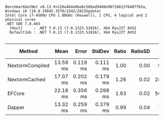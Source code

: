 ```

BenchmarkDotNet v0.13.9+228a464e8be6c580ad9408e98f18813f6407fb5a, Windows 10 (10.0.19045.3570/22H2/2022Update)
Intel Core i7-4500U CPU 1.80GHz (Haswell), 1 CPU, 4 logical and 2 physical cores
.NET SDK 7.0.403
  [Host]     : .NET 7.0.13 (7.0.1323.51816), X64 RyuJIT AVX2
  DefaultJob : .NET 7.0.13 (7.0.1323.51816), X64 RyuJIT AVX2


```
| Method          | Mean     | Error    | StdDev   | Ratio | RatioSD | Gen0     | Allocated  | Alloc Ratio |
|---------------- |---------:|---------:|---------:|------:|--------:|---------:|-----------:|------------:|
| NextormCompiled | 13.59 ms | 0.119 ms | 0.111 ms |  1.00 |    0.00 |  93.7500 |  194.62 KB |        1.00 |
| NextormCached   | 17.07 ms | 0.202 ms | 0.179 ms |  1.26 |    0.02 | 281.2500 |  604.85 KB |        3.11 |
| EFCore          | 22.18 ms | 0.356 ms | 0.298 ms |  1.63 |    0.02 | 500.0000 | 1061.36 KB |        5.45 |
| Dapper          | 13.32 ms | 0.259 ms | 0.379 ms |  0.99 |    0.04 |  78.1250 |  188.92 KB |        0.97 |
